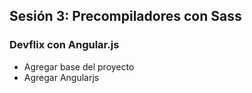 ## Sesión 3: Precompiladores con Sass

### Devflix con Angular.js
* Agregar base del proyecto
* Agregar Angularjs
